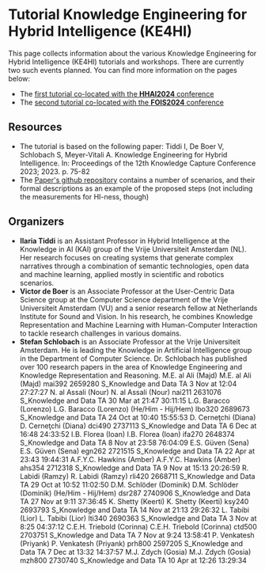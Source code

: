 # Tutorial Knowledge Engineering for Hybrid Intelligence (KE4HI)

This page collects information about the various Knowledge Engineering for Hybrid Intelligence (KE4HI) tutorials and workshops. There are currently two such events planned. You can find more information on the pages below:

- The [first tutorial co-located with the **HHAI2024** conference](atHHAI.md)
- The [second tutorial co-located with the **FOIS2024** conference](atFOIS.md)


## Resources
- The tutorial is based on the following paper:  Tiddi I, De Boer V, Schlobach S, Meyer-Vitali A. Knowledge Engineering for Hybrid Intelligence. In:
Proceedings of the 12th Knowledge Capture Conference 2023; 2023. p. 75-82
- The [Paper's github repository](https://github.com/kmitd/HI-CommonKADS) contains a number of scenarios, and their formal descriptions as an example of the proposed steps (not including the measurements for HI-ness, though)

## Organizers

- **Ilaria Tiddi** is an Assistant Professor in Hybrid Intelligence at the Knowledge in AI (KAI) group of the Vrije Universiteit Amsterdam (NL). Her research focuses on creating systems that generate complex narratives through a combination of semantic technologies, open data and machine learning, applied mostly in scientific and robotics scenarios.
- **Victor de Boer** is an Associate Professor at the User-Centric Data Science group at the Computer Science department of the Vrije Universiteit Amsterdam (VU) and a senior research fellow at Netherlands Institute for Sound and Vision. In his research, he combines Knowledge Representation and Machine Learning with Human-Computer Interaction to tackle research challenges in various domains.
- **Stefan Schlobach** is an Associate Professor at the Vrije Universiteit Amsterdam. He is leading the Knowledge in Artificial Intelligence group in the Department of Computer Science. Dr. Schlobach has published over 100 research papers in the area of Knowledge Engineering and Knowledge Representation and Reasoning. 
M.E. al Ali (Majd)
M.E. al Ali (Majd)	mai392	2659280	
S_Knowledge and Data
TA
3 Nov at 12:04
27:27:27
N. al Assali (Nour)
N. al Assali (Nour)	nai211	2631076	
S_Knowledge and Data
TA
30 Mar at 21:47
30:11:15
L.G. Baracco (Lorenzo)
L.G. Baracco (Lorenzo) (He/Him - Hij/Hem)	lbo320	2689673	
S_Knowledge and Data
TA
24 Oct at 10:40
15:55:53
D. Cerneţchi (Diana)
D. Cerneţchi (Diana)	dci490	2737113	
S_Knowledge and Data
TA
6 Dec at 16:48
24:33:52
I.B. Florea (Ioan)
I.B. Florea (Ioan)	ifa270	2648374	
S_Knowledge and Data
TA
8 Nov at 23:58
76:04:09
E.S. Güven (Sena)
E.S. Güven (Sena)	egn262	2721515	
S_Knowledge and Data
TA
22 Apr at 23:43
19:44:31
A.F.Y.C. Hawkins (Amber)
A.F.Y.C. Hawkins (Amber)	ahs354	2712318	
S_Knowledge and Data
TA
9 Nov at 15:13
20:26:59
R. Labidi (Ramzy)
R. Labidi (Ramzy)	rli420	2668711	
S_Knowledge and Data
TA
29 Oct at 10:52
11:02:50
D.M. Schlöder (Dominik)
D.M. Schlöder (Dominik) (He/Him - Hij/Hem)	dsr287	2740906	
S_Knowledge and Data
TA
27 Nov at 9:11
37:36:45
K. Shetty (Keerti)
K. Shetty (Keerti)	ksy240	2693793	
S_Knowledge and Data
TA
14 Nov at 21:13
29:26:32
L. Tabibi (Lior)
L. Tabibi (Lior)	lti340	2690363	
S_Knowledge and Data
TA
3 Nov at 8:25
04:37:12
C.E.H. Triebold (Corinna)
C.E.H. Triebold (Corinna)	ctd500	2703751	
S_Knowledge and Data
TA
7 Nov at 9:24
13:58:41
P. Venkatesh (Priyank)
P. Venkatesh (Priyank)	prh800	2597205	
S_Knowledge and Data
TA
7 Dec at 13:32
14:37:57
M.J. Zdych (Gosia)
M.J. Zdych (Gosia)	mzh800	2730740	
S_Knowledge and Data
TA
10 Apr at 12:26
13:29:34
